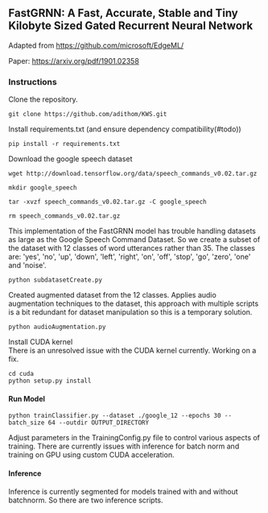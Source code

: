 ## FastGRNN: A Fast, Accurate, Stable and Tiny Kilobyte Sized Gated Recurrent Neural Network

Adapted from https://github.com/microsoft/EdgeML/

Paper: https://arxiv.org/pdf/1901.02358

### Instructions

Clone the repository. 

```
git clone https://github.com/adithom/KWS.git
```

Install requirements.txt (and ensure dependency compatibility(#todo))
```
pip install -r requirements.txt
```

Download the google speech dataset

```
wget http://download.tensorflow.org/data/speech_commands_v0.02.tar.gz
```
```
mkdir google_speech
```
```
tar -xvzf speech_commands_v0.02.tar.gz -C google_speech
```
```
rm speech_commands_v0.02.tar.gz
```
This implementation of the FastGRNN model has trouble handling datasets as large as the Google Speech Command Dataset. So we create a subset of the dataset with 12 classes of word utterances rather than 35. The classes are: 'yes', 'no', 'up', 'down', 'left', 'right', 'on', 'off', 'stop', 'go', 'zero', 'one' and 'noise'.

```
python subdatasetCreate.py
```

Created augmented dataset from the 12 classes. Applies audio augmentation techniques to the dataset, this approach with multiple scripts is a bit redundant for dataset manipulation so this is a temporary solution.
```
python audioAugmentation.py
```

Install CUDA kernel <br>
There is an unresolved issue with the CUDA kernel currently. Working on a fix.
```
cd cuda
python setup.py install
```

#### Run Model
```
python trainClassifier.py --dataset ./google_12 --epochs 30 --batch_size 64 --outdir OUTPUT_DIRECTORY 
```

Adjust parameters in the TrainingConfig.py file to control various aspects of training. There are currently issues with inference for batch norm and training on GPU using custom CUDA acceleration.

#### Inference

Inference is currently segmented for models trained with and without batchnorm. So there are two inference scripts.